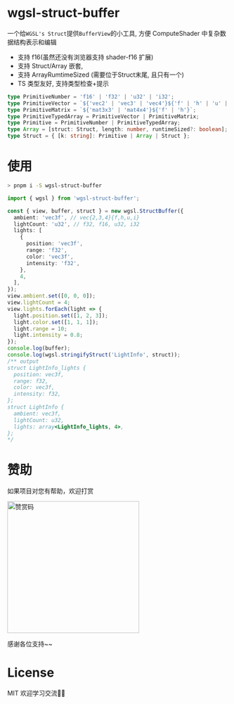 # wgsl-struct-buffer

一个给`WGSL's Struct`提供`BufferView`的小工具, 方便 ComputeShader 中复杂数据结构表示和编辑

- 支持 f16(虽然还没有浏览器支持 shader-f16 扩展)
- 支持 Struct/Array 嵌套, 
- 支持 ArrayRumtimeSized (需要位于Struct末尾, 且只有一个)
- TS 类型友好, 支持类型检查+提示

```ts
type PrimitiveNumber = 'f16' | 'f32' | 'u32' | 'i32';
type PrimitiveVector = `${'vec2' | 'vec3' | 'vec4'}${'f' | 'h' | 'u' | 'i'}`;
type PrimitiveMatrix = `${'mat3x3' | 'mat4x4'}${'f' | 'h'}`;
type PrimitiveTypedArray = PrimitiveVector | PrimitiveMatrix;
type Primitive = PrimitiveNumber | PrimitiveTypedArray;
type Array = [struct: Struct, length: number, runtimeSized?: boolean];
type Struct = { [k: string]: Primitive | Array | Struct };
```

# 使用

```sh
> pnpm i -S wgsl-struct-buffer
```

```ts
import { wgsl } from 'wgsl-struct-buffer';

const { view, buffer, struct } = new wgsl.StructBuffer({
  ambient: 'vec3f', // vec{2,3,4}{f,h,u,i}
  lightCount: 'u32', // f32, f16, u32, i32
  lights: [
    {
      position: 'vec3f',
      range: 'f32',
      color: 'vec3f',
      intensity: 'f32',
    },
    4,
  ],
});
view.ambient.set([0, 0, 0]);
view.lightCount = 4;
view.lights.forEach(light => {
  light.position.set([1, 2, 3]);
  light.color.set([1, 1, 1]);
  light.range = 10;
  light.intensity = 0.8;
});
console.log(buffer);
console.log(wgsl.stringifyStruct('LightInfo', struct));
/** output
struct LightInfo_lights {
  position: vec3f,
  range: f32,
  color: vec3f,
  intensity: f32,
};
struct LightInfo {
  ambient: vec3f,
  lightCount: u32,
  lights: array<LightInfo_lights, 4>,
};
*/
```

# 赞助

如果项目对您有帮助，欢迎打赏

<img src="https://upload-images.jianshu.io/upload_images/252050-d3d6bfdb1bb06ddd.png?imageMogr2/auto-orient/strip%7CimageView2/2/w/1240" alt="赞赏码" width="300">

感谢各位支持~~

# License

MIT 欢迎学习交流👏🏻
